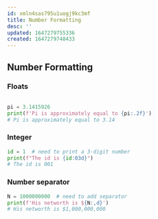 ```yaml
---
id: xmln4sas795u1uogj9kc3mf
title: Number Formatting
desc: ''
updated: 1647279755336
created: 1647279748433
---
```


## Number Formatting

### Floats

```python

pi = 3.1415926
print(f'Pi is approximately equal to {pi:.2f}')
# Pi is approximately equal to 3.14
```

### Integer

```python
id = 1  # need to print a 3-digit number
print(f"The id is {id:03d}")
# The id is 001
```

### Number separator

```python
N = 1000000000  # need to add separator
print(f'His networth is ${N:,d}')
# His networth is $1,000,000,000
```
